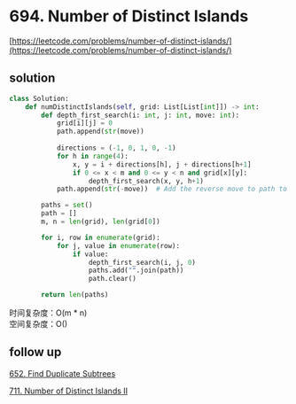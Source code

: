 # 694. Number of Distinct Islands
[https://leetcode.com/problems/number-of-distinct-islands/](https://leetcode.com/problems/number-of-distinct-islands/)


## solution

```python
class Solution:
    def numDistinctIslands(self, grid: List[List[int]]) -> int:
        def depth_first_search(i: int, j: int, move: int):
            grid[i][j] = 0
            path.append(str(move)) 
           
            directions = (-1, 0, 1, 0, -1)            
            for h in range(4):                
                x, y = i + directions[h], j + directions[h+1]                
                if 0 <= x < m and 0 <= y < n and grid[x][y]:
                    depth_first_search(x, y, h+1)
            path.append(str(-move))  # Add the reverse move to path to differentiate shapes

        paths = set()
        path = []
        m, n = len(grid), len(grid[0])

        for i, row in enumerate(grid):
            for j, value in enumerate(row):
                if value:
                    depth_first_search(i, j, 0)
                    paths.add("".join(path))
                    path.clear()

        return len(paths)
```
时间复杂度：O(m * n) <br>
空间复杂度：O()


## follow up

[652. Find Duplicate Subtrees](../08_bfs/297.%20Serialize%20and%20Deserialize%20Binary%20Tree.md)

[711. Number of Distinct Islands II](https://leetcode.com/problems/number-of-distinct-islands-ii/description/)
